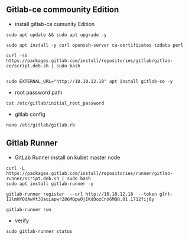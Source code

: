 

## Gitlab-ce commounity Edition
- install gitlab-ce cumunity Edition
```
sudo apt update && sudo apt upgrade -y

sudo apt install -y curl openssh-server ca-certificates tzdata perl

curl -sS https://packages.gitlab.com/install/repositories/gitlab/gitlab-ce/script.deb.sh | sudo bash


sudo EXTERNAL_URL="http://10.10.12.18" apt install gitlab-ce -y

```

- root password path
```
cat /etc/gitlab/initial_root_password
```
- gitlab config
```
nano /etc/gitlab/gitlab.rb
```

## Gitlab Runner
- GitLab Runner install on kubet master node
```
curl -L https://packages.gitlab.com/install/repositories/runner/gitlab-runner/script.deb.sh | sudo bash
sudo apt install gitlab-runner -y
```

```
gitlab-runner register  --url http://10.10.12.18  --token glrt-I2lmHY0dAwVt3Oauiapwr286MQpwOjIKdDozCnU6MQ8.01.1712fij8y
```
```
gitlab-runner run
```
- verify
```
sudo gitlab-runner status
```
